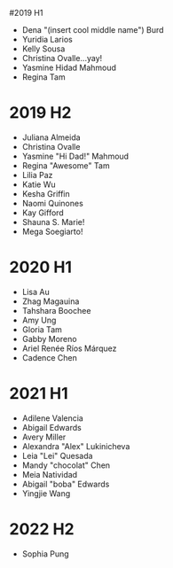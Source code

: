 #2019 H1

- Dena "(insert cool middle name") Burd
- Yuridia Larios
- Kelly Sousa
- Christina Ovalle...yay!
- Yasmine Hidad Mahmoud
- Regina Tam

# 2019 H2

- Juliana Almeida
- Christina Ovalle
- Yasmine "Hi Dad!" Mahmoud
- Regina "Awesome" Tam
- Lilia Paz
- Katie Wu
- Kesha Griffin
- Naomi Quinones
- Kay Gifford
- Shauna S. Marie!
- Mega Soegiarto!

# 2020 H1
- Lisa Au
- Zhag Magauina
- Tahshara Boochee
- Amy Ung
- Gloria Tam
- Gabby Moreno
- Ariel Renée Ríos Márquez
- Cadence Chen

# 2021 H1

- Adilene Valencia
- Abigail Edwards
- Avery Miller
- Alexandra "Alex" Lukinicheva
- Leia "Lei" Quesada
- Mandy "chocolat" Chen
- Meia Natividad
- Abigail "boba" Edwards 
- Yingjie Wang 

# 2022 H2 
- Sophia Pung